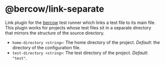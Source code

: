 # @bercow/link-separate

Link plugin for the [bercow](https://github.com/lachrist/bercow) test runner which links a test file to its main file. This plugin works for projects whose test files sit in a separate directory that mirrors the structure of the source directory.

* `home-directory <string>`: The home directory of the project. *Default*: the directory of the configuration file.
* `test-directory <string>`: The test directory of the project. *Default*: `"test"`.
